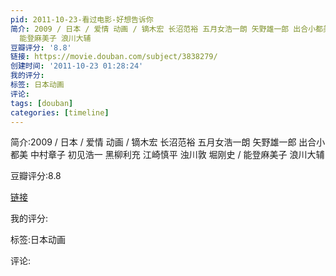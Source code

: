 ```yaml
---
pid: 2011-10-23-看过电影-好想告诉你
简介: 2009 / 日本 / 爱情 动画 / 镝木宏 长沼范裕 五月女浩一朗 矢野雄一郎 出合小都美 中村章子 初见浩一 黑柳利充 江崎慎平 浊川敦 堀刚史 /
  能登麻美子 浪川大辅
豆瓣评分: '8.8'
链接: https://movie.douban.com/subject/3838279/
创建时间: '2011-10-23 01:28:24'
我的评分:
标签: 日本动画
评论:
tags: [douban]
categories: [timeline]
---
```

简介:2009 / 日本 / 爱情 动画 / 镝木宏 长沼范裕 五月女浩一朗 矢野雄一郎 出合小都美 中村章子 初见浩一 黑柳利充 江崎慎平 浊川敦 堀刚史 / 能登麻美子 浪川大辅

豆瓣评分:8.8

[链接](https://movie.douban.com/subject/3838279/)

我的评分:

标签:日本动画

评论:

